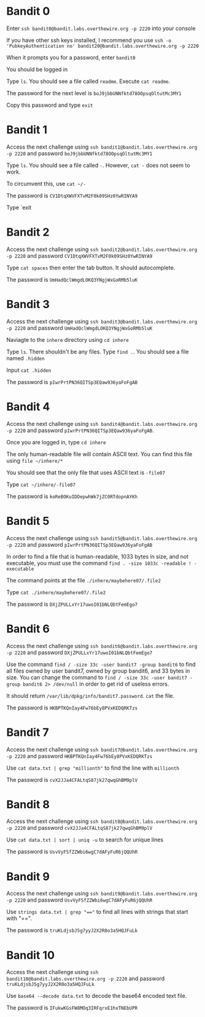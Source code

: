 # Bandit 0

Enter `ssh bandit0@bandit.labs.overthewire.org -p 2220` into your console

If you have other ssh keys installed, I recommend you use
`ssh -o 'PubkeyAuthentication no' bandit20@bandit.labs.overthewire.org -p 2220`

When it prompts you for a password, enter `bandit0`

You should be logged in

Type `ls`. You should see a file called `readme`. Execute `cat readme`.

The password for the next level is `boJ9jbbUNNfktd78OOpsqOltutMc3MY1`

Copy this password and type `exit`

# Bandit 1 

Access the next challenge using `ssh bandit1@bandit.labs.overthewire.org -p 2220` and password `boJ9jbbUNNfktd78OOpsqOltutMc3MY1`

Type `ls`. You should see a file called `-`. However, `cat -` does not seem to work. 

To circumvent this, use `cat ~/-`

The password is `CV1DtqXWVFXTvM2F0k09SHz0YwRINYA9`

Type `exit

# Bandit 2

Access the next challenge using `ssh bandit2@bandit.labs.overthewire.org -p 2220` and password `CV1DtqXWVFXTvM2F0k09SHz0YwRINYA9`

Type `cat spaces` then enter the tab button. It should autocomplete. 

The password is `UmHadQclWmgdLOKQ3YNgjWxGoRMb5luK`

# Bandit 3

Access the next challenge using `ssh bandit3@bandit.labs.overthewire.org -p 2220` and password `UmHadQclWmgdLOKQ3YNgjWxGoRMb5luK`

Naviagte to the `inhere` directory using `cd inhere`

Type `ls`. There shouldn't be any files. Type `find .`. You should see a file named `.hidden`

Input `cat .hidden`

The password is `pIwrPrtPN36QITSp3EQaw936yaFoFgAB`

# Bandit 4

Access the next challenge using `ssh bandit4@bandit.labs.overthewire.org -p 2220` and password `pIwrPrtPN36QITSp3EQaw936yaFoFgAB`.

Once you are logged in, type `cd inhere`

The only human-readable file will contain ASCII text. You can find this file using `file ~/inhere/*`

You should see that the only file that uses ASCII text is `-file07`

Type `cat ~/inhere/-file07`

The password is `koReBOKuIDDepwhWk7jZC0RTdopnAYKh`

# Bandit 5

Access the next challenge using `ssh bandit5@bandit.labs.overthewire.org -p 2220` and password `pIwrPrtPN36QITSp3EQaw936yaFoFgAB`

In order to find a file that is human-readable, 1033 bytes in size, and not executable, you must use the command `find . -size 1033c -readable ! -executable`

The command points at the file `./inhere/maybehere07/.file2`

Type `cat ./inhere/maybehere07/.file2`

The password is `DXjZPULLxYr17uwoI01bNLQbtFemEgo7`

# Bandit 6

Access the next challenge using `ssh bandit6@bandit.labs.overthewire.org -p 2220` and password `DXjZPULLxYr17uwoI01bNLQbtFemEgo7`

Use the command `find / -size 33c -user bandit7 -group bandit6` to find all files owned by user bandit7, owned by group bandit6, and 33 bytes in size. You can change the command to `find / -size 33c -user bandit7 -group bandit6 2> /dev/null` in order to get rid of useless errors.

It should return `/var/lib/dpkg/info/bandit7.password`. `cat` the file.

The password is `HKBPTKQnIay4Fw76bEy8PVxKEDQRKTzs`

# Bandit 7

Access the next challenge using `ssh bandit7@bandit.labs.overthewire.org -p 2220` and password `HKBPTKQnIay4Fw76bEy8PVxKEDQRKTzs`

Use `cat data.txt | grep "millionth"` to find the line with `millionth`

The password is `cvX2JJa4CFALtqS87jk27qwqGhBM9plV`

# Bandit 8

Access the next challenge using `ssh bandit8@bandit.labs.overthewire.org -p 2220` and password `cvX2JJa4CFALtqS87jk27qwqGhBM9plV`

Use `cat data.txt | sort | uniq -u` to search for unique lines

The password is `UsvVyFSfZZWbi6wgC7dAFyFuR6jQQUhR`

# Bandit 9

Access the next challenge using `ssh bandit9@bandit.labs.overthewire.org -p 2220` and password `UsvVyFSfZZWbi6wgC7dAFyFuR6jQQUhR`

Use `strings data.txt | grep "=="` to find all lines with strings that start with "==".

The password is `truKLdjsbJ5g7yyJ2X2R0o3a5HQJFuLk`

# Bandit 10

Access the next challenge using `ssh bandit10@bandit.labs.overthewire.org -p 2220` and password `truKLdjsbJ5g7yyJ2X2R0o3a5HQJFuLk`

Use `base64 --decode data.txt` to decode the base64 encoded text file.

The password is `IFukwKGsFW8MOq3IRFqrxE1hxTNEbUPR`
